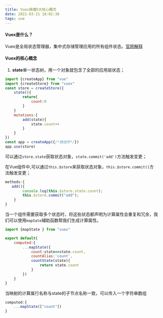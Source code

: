 ```yaml
---
title: Vuex搞懂5大核心概念
date: 2022-03-21 18:02:38
tags: vue
---
```


#### Vuex是什么？

Vuex是全局状态管理器，集中式存储管理应用的所有组件状态。[官网解释](https://vuex.vuejs.org/zh/)

#### Vuex的核心概念

1. **state**单一状态树，用一个对象就包含了全部的应用层状态；

```js
import {createApp} from "vue"
import {createStore} from "vuex"
const store = createStore({
    state(){
        return{
            count:0
        }
    }
    mutations:{
    	add(state){
    		state.count++
		}
	}
})
const app = createApp({/*根组件*/})
app.use(store)
```

可以通过`store.state`获取状态对象，`state.commit('add')`方法触发变更；

在Vue组件中,可以通过`this.$store`来获取状态对象，`this.$store.commit()`方法触发变更；

```js
methods:{
   add(){
        console.log(this.$store.state.count);
        this.$store.commit("add");
    }
}
```

当一个组件需要获取多个状态时，将这些状态都声明为计算属性会重复和冗余，我们可以使用`mapSate`辅助函数帮我们生成计算属性。

```js
import {mapState } from "vuex"

export default{
    computed:{
       	...mapState({
            count:state=>state.count,
            countAlias:'count',
            countState(state){
            	return state.count
            }
        })
    }
}
```

当映射的计算属行名称与state的子节点名称一致，可以传入一个字符串数组

```js
computed:{
	...mapState(["count"])
}
```

